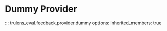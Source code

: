 # Dummy Provider

::: trulens_eval.feedback.provider.dummy
    options:
        inherited_members: true

